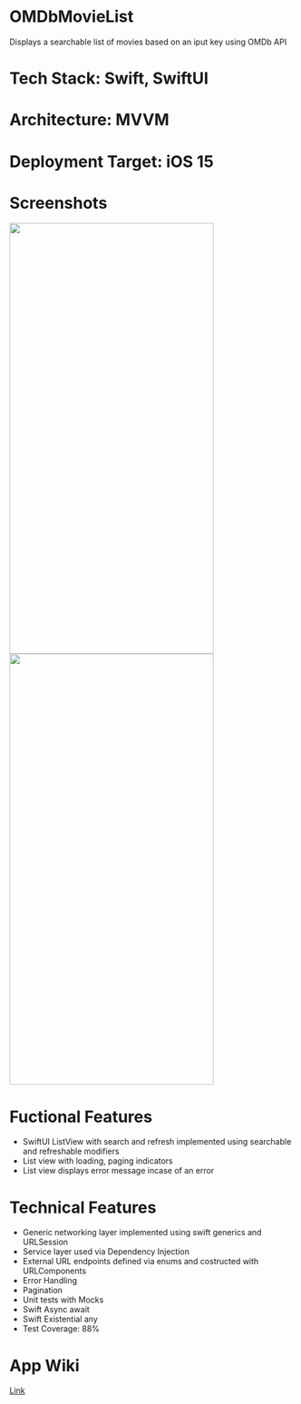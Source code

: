 # OMDbMovieList

Displays a searchable list of movies based on an iput key using OMDb API


# Tech Stack: Swift, SwiftUI

# Architecture: MVVM

# Deployment Target: iOS 15

# Screenshots

<img src="https://github.com/tibinthomas9/OMDbMovieList/assets/29753504/baa23e26-626f-48d9-9a66-59431b5c776f" width="360" height="760" />


<img src="https://github.com/tibinthomas9/OMDbMovieList/assets/29753504/2c7c5bd1-8cf7-48d1-b938-33106d05b336" width="360" height="760" />



# Fuctional Features

- SwiftUI ListView with search and refresh implemented using searchable and refreshable modifiers
- List view with loading, paging indicators
- List view displays error message incase of an error

# Technical Features

- Generic networking layer implemented using swift generics and URLSession
- Service layer used via Dependency Injection
- External URL endpoints defined via enums and costructed with URLComponents
- Error Handling
- Pagination
- Unit tests with Mocks
- Swift Async await 
- Swift Existential any
- Test Coverage: 88%





# App Wiki

[Link](https://github.com/tibinthomas9/OMDbMovieList/wiki)
